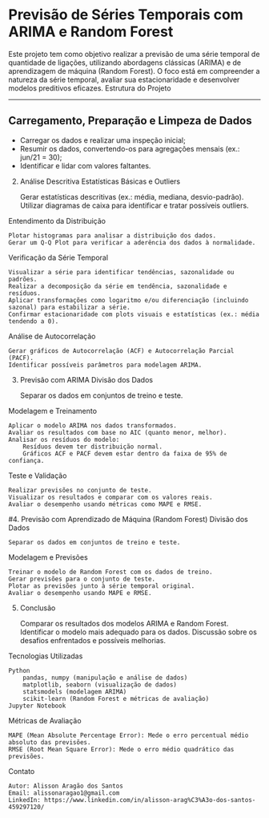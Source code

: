 # Previsão de Séries Temporais com ARIMA e Random Forest

Este projeto tem como objetivo realizar a previsão de uma série temporal de quantidade de ligações, utilizando abordagens clássicas (ARIMA) e de aprendizagem de máquina (Random Forest). O foco está em compreender a natureza da série temporal, avaliar sua estacionaridade e desenvolver modelos preditivos eficazes.
Estrutura do Projeto

---

## Carregamento, Preparação e Limpeza de Dados

- Carregar os dados e realizar uma inspeção inicial;
- Resumir os dados, convertendo-os para agregações mensais (ex.: jun/21 = 30);
- Identificar e lidar com valores faltantes.

2. Análise Descritiva
Estatísticas Básicas e Outliers

    Gerar estatísticas descritivas (ex.: média, mediana, desvio-padrão).
    Utilizar diagramas de caixa para identificar e tratar possíveis outliers.

Entendimento da Distribuição

    Plotar histogramas para analisar a distribuição dos dados.
    Gerar um Q-Q Plot para verificar a aderência dos dados à normalidade.

Verificação da Série Temporal

    Visualizar a série para identificar tendências, sazonalidade ou padrões.
    Realizar a decomposição da série em tendência, sazonalidade e resíduos.
    Aplicar transformações como logaritmo e/ou diferenciação (incluindo sazonal) para estabilizar a série.
    Confirmar estacionaridade com plots visuais e estatísticas (ex.: média tendendo a 0).

Análise de Autocorrelação

    Gerar gráficos de Autocorrelação (ACF) e Autocorrelação Parcial (PACF).
    Identificar possíveis parâmetros para modelagem ARIMA.

3. Previsão com ARIMA
Divisão dos Dados

    Separar os dados em conjuntos de treino e teste.

Modelagem e Treinamento

    Aplicar o modelo ARIMA nos dados transformados.
    Avaliar os resultados com base no AIC (quanto menor, melhor).
    Analisar os resíduos do modelo:
        Resíduos devem ter distribuição normal.
        Gráficos ACF e PACF devem estar dentro da faixa de 95% de confiança.

Teste e Validação

    Realizar previsões no conjunto de teste.
    Visualizar os resultados e comparar com os valores reais.
    Avaliar o desempenho usando métricas como MAPE e RMSE.

#4. Previsão com Aprendizado de Máquina (Random Forest)
Divisão dos Dados

    Separar os dados em conjuntos de treino e teste.

Modelagem e Previsões

    Treinar o modelo de Random Forest com os dados de treino.
    Gerar previsões para o conjunto de teste.
    Plotar as previsões junto à série temporal original.
    Avaliar o desempenho usando MAPE e RMSE.

5. Conclusão

    Comparar os resultados dos modelos ARIMA e Random Forest.
    Identificar o modelo mais adequado para os dados.
    Discussão sobre os desafios enfrentados e possíveis melhorias.

Tecnologias Utilizadas

    Python
        pandas, numpy (manipulação e análise de dados)
        matplotlib, seaborn (visualização de dados)
        statsmodels (modelagem ARIMA)
        scikit-learn (Random Forest e métricas de avaliação)
    Jupyter Notebook

Métricas de Avaliação

    MAPE (Mean Absolute Percentage Error): Mede o erro percentual médio absoluto das previsões.
    RMSE (Root Mean Square Error): Mede o erro médio quadrático das previsões.

Contato

    Autor: Alisson Aragão dos Santos
    Email: alissonaragao1@gmail.com
    LinkedIn: https://www.linkedin.com/in/alisson-arag%C3%A3o-dos-santos-459297120/
